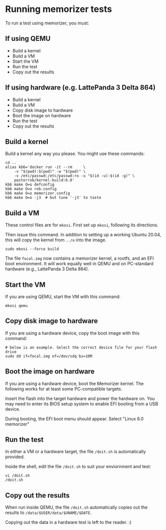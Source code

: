 # Running memorizer tests

To run a test using memorizer, you must:

## If using QEMU

* Build a kernel
* Build a VM
* Start the VM
* Run the test
* Copy out the results

## If using hardware (e.g. LattePanda 3 Delta 864)

* Build a kernel
* Build a VM
* Copy disk image to hardware
* Boot the image on hardware
* Run the test
* Copy out the results

## Build a kernel

Build a kernel any way you please. You might use these commands:

    cd ..
    alias kb6='docker run -it --rm     \
        -v "$(pwd):$(pwd)" -w "$(pwd)" \
        -v /etc/passwd:/etc/passwd:ro -u "$(id -u):$(id -g)" \
        pastorrob/kernel-build:6.0'
    kb6 make O=o defconfig
    kb6 make O=o rob.config
    kb6 make O=o memorizer.config
    kb6 make O=o -j3  # but tune '-j3' to taste

## Build a VM

These control files are for `mkosi`. First set up `mkosi`, following its directions.

Then issue this command. In addition to setting up a working Ubuntu 20.04,
this will copy the kernel from `../o` into the image.

    sudo mkosi --force build

The file `focal.img` now contains a memorizer kernel, a rootfs, and an EFI boot environment.
It will work equally well in QEMU and on PC-standard hardware (e.g., LattePanda 3 Delta 864).

## Start the VM

If you are using QEMU, start the VM with this command:

    mkosi qemu

## Copy disk image to hardware

If you are using a hardware device, copy the boot image with this command:

    # below is an example. Select the correct device file for your flash drive
    sudo dd if=focal.img of=/dev/sdq bs=10M

## Boot the image on hardware

If you are using a hardware device, boot the Memorizer kernel.
The following works for at least some PC-compatible targets.

Insert the flash into the target hardware and power the hardware on. You may need to enter
its BIOS setup system to enable EFI booting from a USB device.

During booting, the EFI boot menu should appear. Select "Linux 6.0 memorizer"

## Run the test

In either a VM or a hardware target, the file `/doit.sh` is automatically provided.

Inside the shell, edit the file `/doit.sh` to suit your enviornment and test:

    vi /doit.sh
    /doit.sh

## Copy out the results

When run inside QEMU, the file `/doit.sh` automatically copies out the results to `/data/$USER/data/$UNAME/$DATE`.

Copying out the data in a hardware test is left to the reader. :)

